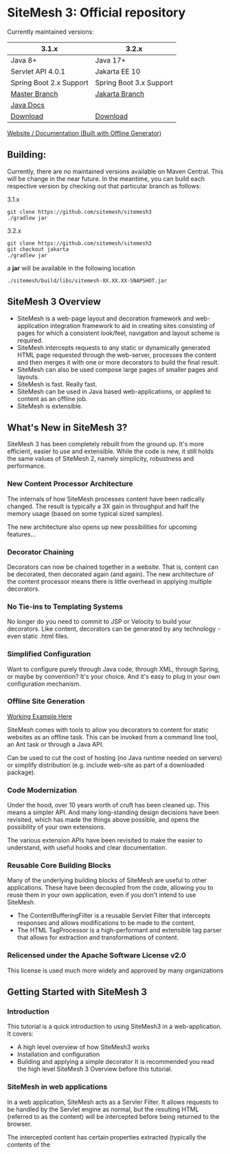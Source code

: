 SiteMesh 3: Official repository
=========

Currently maintained versions:

| 3.1.x | 3.2.x | 
| --------------- | --------------- |
| Java 8+ | Java 17+ |
| Servlet API 4.0.1 | Jakarta EE 10 |
| Spring Boot 2.x Support| Spring Boot 3.x Support |
|[Master Branch](https://github.com/sitemesh/sitemesh3)| [Jakarta Branch](https://github.com/sitemesh/sitemesh3/tree/jakarta)|
|[Java Docs](https://sitemesh.github.io/sitemesh3/javadoc/3.1.x/)||
| [Download](https://oss.sonatype.org/content/repositories/snapshots/org/sitemesh/sitemesh/3.1.0-SNAPSHOT/) | [Download](https://oss.sonatype.org/content/repositories/snapshots/org/sitemesh/sitemesh/3.2.0-SNAPSHOT/)|

[Website / Documentation (Built with Offline Generator)](https://sitemesh.github.io/sitemesh-website/)

## Building:
Currently, there are no maintained versions available on Maven Central. This will be change in the near future.
In the meantime, you can build each respective version by checking out that particular branch as follows:

3.1.x
```
git clone https://github.com/sitemesh/sitemesh3
./gradlew jar
```

3.2.x
```
git clone https://github.com/sitemesh/sitemesh3
git checkout jakarta
./gradlew jar
```

a **jar** will be available in the following location

```
./sitemesh/build/libs/sitemesh-XX.XX.XX-SNAPSHOT.jar
```


## SiteMesh 3 Overview

* SiteMesh is a web-page layout and decoration framework and web- application integration framework to aid in creating sites consisting of pages for which a consistent look/feel, navigation and layout scheme is required.
* SiteMesh intercepts requests to any static or dynamically generated HTML page requested through the web-server, processes the content and then merges it with one or more decorators to build the final result.
* SiteMesh can also be used compose large pages of smaller pages and layouts.
* SiteMesh is fast. Really fast.
* SiteMesh can be used in Java based web-applications, or applied to content as an offline job.
* SiteMesh is extensible.

## What's New in SiteMesh 3?

SiteMesh 3 has been completely rebuilt from the ground up. It's more efficient, easier to use and extensible. While the code is new, it still holds the same values of SiteMesh 2, namely simplicity, robustness and performance.

### New Content Processor Architecture

The internals of how SiteMesh processes content have been radically changed. The result is typically a 3X gain in throughput and half the memory usage (based on some typical sized samples).

The new architecture also opens up new possibilities for upcoming features...

### Decorator Chaining

Decorators can now be chained together in a website. That is, content can be decorated, then decorated again (and again). The new architecture of the content processor means there is little overhead in applying multiple decorators.

### No Tie-ins to Templating Systems

No longer do you need to commit to JSP or Velocity to build your decorators. Like content, decorators can be generated by any technology - even static .html files.

### Simplified Configuration

Want to configure purely through Java code, through XML, through Spring, or maybe by convention? It's your choice. And it's easy to plug in your own configuration mechanism.

### Offline Site Generation

[Working Example Here](https://github.com/sitemesh/sitemesh-website/)

SiteMesh comes with tools to allow you decorators to content for static websites as an offline task. This can be invoked from a command line tool, an Ant task or through a Java API.

Can be used to cut the cost of hosting (no Java runtime needed on servers) or simplify distribution (e.g. include web-site as part of a downloaded package).

### Code Modernization

Under the hood, over 10 years worth of cruft has been cleaned up. This means a simpler API. And many long-standing design decisions have been revisited, which has made the things above possible, and opens the possibility of your own extensions.

The various extension APIs have been revisited to make the easier to understand, with useful hooks and clear documentation.

### Reusable Core Building Blocks

Many of the underlying building blocks of SiteMesh are useful to other applications. These have been decoupled from the code, allowing you to reuse them in your own application, even if you don't intend to use SiteMesh.

* The ContentBufferingFilter is a reusable Servlet Filter that intercepts responses and allows modifications to be made to the content.
* The HTML TagProcessor is a high-performant and extensible tag parser that allows for extraction and transformations of content.
### Relicensed under the Apache Software License v2.0

This license is used much more widely and approved by many organizations

## Getting Started with SiteMesh 3

### Introduction

This tutorial is a quick introduction to using SiteMesh3 in a web-application. It covers:

* A high level overview of how SiteMesh3 works
* Installation and configuration
* Building and applying a simple decorator
It is recommended you read the high level SiteMesh 3 Overview before this tutorial.

### SiteMesh in web applications

In a web application, SiteMesh acts as a Servler Filter. It allows requests to be handled by the Servlet engine as normal, but the resulting HTML (referred to as the content) will be intercepted before being returned to the browser.

The intercepted content has certain properties extracted (typically the contents of the <title>, <head> and <body> tags and is then passed on to a second request that should return the common look and feel for the site (referred to as the decorator). The decorator contains placeholders for where the properties extracted from the content should be inserted.

Under the hood, a key component of the SiteMesh architecture is the content processor. This is an efficient engine for transforming and extracting content from HTML content. For most users, it's fine to use it as it comes, but it is also possible to define your own transformation and extraction rules.

SiteMesh does not care what technologies are used to generate the content or the decorator. They may be static files, Servlet, JSPs, other filters, MVC frameworks, etc. So long as it's served by the Servlet engine, SiteMesh can work with it.

### Dependencies

Running SiteMesh3 requires at least:

* JDK 1.8
* A Servlet 2.5 compliant container
* The SiteMesh runtime library 
* The SiteMesh library should be downloaded and placed in /WEB-INF/lib/.

### Setup

Insert the SiteMesh Filter in /WEB-INF/web.xml:

```xml
<web-app>

  <filter>
    <filter-name>sitemesh</filter-name>
    <filter-class>org.sitemesh.config.ConfigurableSiteMeshFilter</filter-class>
  </filter>

  <filter-mapping>
    <filter-name>sitemesh</filter-name>
    <url-pattern>/*</url-pattern>
  </filter-mapping>

</web-app>
```
Deploy the web-application to your Servlet container. From this point onwards, this tutorial assumes the web-app is running at http://myserver/.

### Creating a decorator

The decorator contains the common layout and style that should be applied to the pages in the web application. It is a template that contains place holders for the content's <title>,<head> and <body> elements.

At the bare minimum, it should contain:

```html
<html>
  <head>
    <title><sitemesh:write property='title'/></title>
    <sitemesh:write property='head'/>
  </head>
  <body>
    <sitemesh:write property='body'/>
  </body>
</html>
```
The` <sitemesh:write property='...'/>` tag will be rewritten by SiteMesh to include properties extracted from the content. There are more properties that can be extracted from the content and it's possible to define your own rules - that will be covered in another tutorial.

The bare minimum decorator isn't very useful. Let's add some style and a bit of common layout.

Create the file /decorator.html in your web-app, containing:

```html
<html>
  <head>
    <title>SiteMesh example: <sitemesh:write property='title'/></title>
    <style type='text/css'>
      /* Some CSS */
     body { font-family: arial, sans-serif; background-color: #ffffcc; }
     h1, h2, h3, h4 { text-align: center; background-color: #ccffcc;
                      border-top: 1px solid #66ff66; }
     .mainBody { padding: 10px; border: 1px solid #555555; }
     .disclaimer { text-align: center; border-top: 1px solid #cccccc;
                   margin-top: 40px; color: #666666; font-size: smaller; }
    </style>
    <sitemesh:write property='head'/>
  </head>
  <body>

    <h1 class='title'>SiteMesh example site: <sitemesh:write property='title'/></h1>

    <div class='mainBody'>
      <sitemesh:write property='body'/>
    </div>

    <div class='disclaimer'>Site disclaimer. This is an example.</div>

  </body>
</html>
```
In this example, the decorator is a static .html file, but if you want the decorator to be more dynamic, technologies such as JSP, FreeMarker, etc can be used. SiteMesh doesn't care - it just needs a path that can be served content by the Servlet engine.

### Configuration

SiteMesh needs to be configured to know about this decorator and what it should do with it.

The configuration file should be created at /WEB-INF/sitemesh3.xml:

```xml
<sitemesh>
  <mapping path="/*" decorator="/decorator.html"/>
</sitemesh>
```
This tells SiteMesh that requests matching the path /* (i.e. all requests) should be decorated with /decorator.html that we just created.

If you don't like the idea of having to use XML to configure SiteMesh, don't worry - there are alternative mechanisms including directly in WEB-INF/web.xml, programatically through a Java API, through Spring, by naming convention, or any custom way you may choose to plug in. These are explained further in another article.

### Creating some content

Now to create some content. This is defined in plain HTML content. Create /hello.html:

```html
<html>
  <head>
    <title>Hello World</title>
    <meta name='description' content='A simple page'>
  </head>
  <body>
    <p>Hello <strong>world</strong>!</p>
  </body>
</html>
```
Like the decorator, the content may be static files or dynamically generated by the Servlet engine (e.g. JSP).

### The result

Pointing your browser to http://myserver/hello.html will serve the content you just created, with the decorator applied. The resulting merged HTML will look like this:

```html
<html>
  <head>
    <title>SiteMesh example: Hello World</title>
    <style type='text/css'>
      /* Some CSS */
      body { font-family: arial, sans-serif; background-color: #ffffcc; }
      h1, h2, h3, h4 { text-align: center; background-color: #ccffcc;
                       border-top: 1px solid #66ff66; }
      .mainBody { padding: 10px; border: 1px solid #555555; }
      .disclaimer { text-align: center; border-top: 1px solid #cccccc;
                    margin-top: 40px; color: #666666; font-size: smaller; }
    </style>
    <meta name='description' content='A simple page'>
  </head>
  <body>

    <h1 class='title'>SiteMesh example site: Hello World</h1>

    <div class='mainBody'>
      <p>Hello <strong>world</strong>!</p>
    </div>

    <div class='disclaimer'>Site disclaimer. This is an example.</div>

  </body>
</html>
```
As you can see, the <title>, <head> and <body> have been extracted from the content and inserted into the decorator template.

### Summary

A quick recap:

* SiteMesh is installed by dropping the library jar in /WEB-INF/lib and creating a filter (with mapping) in /WEB-INF/web.xml
* It can be configured by creating a /WEB-INF/sitemesh3.xml file, or through other configuration methods
* The filter intercepts requests to Content, runs it through the Content Processor and merges with a Decorator
* The Content is defined by an HTML page, that contains the vanilla HTML content of the site
* The Decorator is also defined by an HTML page, that contains the look and feel of the site, and placeholder <sitemesh:write> tags to indicate where the Content should be merged in
* The Content Processor contains the rules for extracting and transforming the content - it has some simple default rules and can be customized

## Configuring SiteMesh 3

SiteMesh supports two main approaches to configurations - XML or Java. It's up to you which you use. In fact, you can even use them both.

XML	
* Simplest to get started with
* Automatically reloads when config file changes
* Does not require Java programming

Java
* Allows for greater customization of SiteMesh
* Avoids yet another configuration file
* Can be used from higher level languages such as JRuby, Groovy, Scala...

### XML based configuration

The configuration file should live in /WEB-INF/sitemesh3.xml in your web-application.

Example
```xml
<sitemesh>
  <mapping path="/*" decorator="/decorator.html"/>
  <mapping path="/admin/*" decorator="/admin-decorator.html"/>
</sitemesh>
```

### Java based configuration

To use the Java based configuration, subclass org.sitemesh.config.ConfigurableSiteMeshFilter and overload the applyCustomConfiguration(SiteMeshFilterBuilder builder) method. You shall be passed an object that you can use to configure SiteMesh. You then deploy this filter in to your web-application.

#### Example

```java
public class MySiteMeshFilter extends ConfigurableSiteMeshFilter {
    @Override
    protected void applyCustomConfiguration(SiteMeshFilterBuilder builder) {
    builder.addDecoratorPath("/*", "/decorator.html")
    .addDecoratorPath("/admin/*", "/admin/decorator.html");
    }
}
```

Note: The SiteMeshFilterBuilder class supports a chainable API where each method returns an instance of itself. This is a convenience, but you don't have to use this style.

Note: If you also have an XML config file, SiteMesh will load this before calling applyCustomConfiguration(). This allows you to use XML for some configuration and Java for more advanced aspects.

### Configuring Decorator Mappings

This is the most common configuration applied to SiteMesh - mapping which decorators are applied based on the paths.

Things you can do:

* Map a default decorator to all paths
* Map a decorator to a specific path
* Map multiple decorators to a path - each decorator is applied to the result of the previous
Exclude a path from being decorated

#### XML
```xml
<sitemesh>
  <!-- Map default decorator. This shall be applied to all paths if no other paths match. -->
  <mapping decorator="/default-decorator.html"/>

  <!-- Map decorators to path patterns. -->
  <mapping path="/admin/*" decorator="/another-decorator.html"/>
  <mapping path="/*.special.jsp" decorator="/special-decorator.html"/>

  <!-- Alternative convention. This is more verbose but allows multiple decorators
       to be applied to a single path. -->
  <mapping>
    <path>/articles/*</path>
    <decorator>/decorators/article.html</decorator>
    <decorator>/decorators/two-page-layout.html</decorator>
    <decorator>/decorators/common.html</decorator>
  </mapping>

  <!-- Exclude path from decoration. -->
  <mapping path="/javadoc/*" exclude="true"/>
  <mapping path="/brochures/*" exclude="true"/>

</sitemesh>
```

#### Java
```java
public class MySiteMeshFilter extends ConfigurableSiteMeshFilter {

  @Override
  protected void applyCustomConfiguration(SiteMeshFilterBuilder builder) {
           // Map default decorator. This shall be applied to all paths if no other paths match.
    builder.addDecoratorPath("/*", "/default-decorator.html") 
           // Map decorators to path patterns. 
           .addDecoratorPath("/admin/*", "/another-decorator.html")
           .addDecoratorPath("/*.special.jsp", "/special-decorator.html")
           // Map multiple decorators to the a single path.
           .addDecoratorPaths("/articles/*", "/decorators/article.html",
                                             "/decoratos/two-page-layout.html", 
                                             "/decorators/common.html")
           // Exclude path from decoration.
           .addExcludedPath("/javadoc/*")
           .addExcludedPath("/brochures/*");
  }
}
```

### Advanced Configuration

For most users, the decorator mappings above should be enough. But if you want more options...

#### MIME Types

By default, SiteMesh will only intercept responses that set the Content-Type HTTP header to text/html.

This can be altered to allow SiteMesh to intercept responses for other types. This is only applicable for the SiteMesh Filter - it is ignored by the offline site builder.

#### XML
```xml
<sitemesh>
  <mime-type>text/html</mime-type>
  <mime-type>application/vnd.wap.xhtml+xml</mime-type>
  <mime-type>application/xhtml+xml</mime-type>
  ...
</sitemesh>
```

#### Java
```java
public class MySiteMeshFilter extends ConfigurableSiteMeshFilter {

  @Override
  protected void applyCustomConfiguration(SiteMeshFilterBuilder builder) {
    builder.setMimeTypes("text/html", "application/xhtml+xml", "application/vnd.wap.xhtml+xml");
  }

}
```
### Deploying Tag Rule Bundles
An advanced feature of SiteMesh is the ability to define custom rules that manipulate tags on a page. These are classes that implement org.sitemesh.content.tagrules.TagRuleBundle.

#### XML
```xml
<sitemesh>
  <content-processor>
    <tag-rule-bundle class="com.something.CssCompressingBundle" />
    <tag-rule-bundle class="com.something.LinkRewritingBundle"/>
  </content-processor>
  ...
</sitemesh>
```
#### Java
```java
public class MySiteMeshFilter extends ConfigurableSiteMeshFilter {


  @Override
  protected void applyCustomConfiguration(SiteMeshFilterBuilder builder) {
    builder.addTagRuleBundles(new CssCompressingBundle(), new LinkRewritingBundle());
  }


}
```

## Building Offline Websites with SiteMesh 3
A new feature in SiteMesh 3 is being able to apply decorators to content as an offline task, typically as part of a build step.

If both your content and your decorators are static, this offers a few benefits:

Allows final content to be distributed as pre-generated folder. Useful for including documentation with products without having to include a full Servlet compliant web-server.
Cuts down server loads - most web-server architectures are optimized for serving static files.
Provides more flexibility on where you can host content.
It's also possible to reuse decorators and configuration between a web application that generates decorated content on the fly, and offline generated files.

### Usage
There are a few different approaches to invoking the SiteMesh offline generator:

1. Command line interface
2. Apache Ant task
3. Java API (this can be embedded in applications, or used from higher level languages such as JRuby, Groovy or Scala)

Each of these can have the mappings of the decorators passed directly to them, or load from the SiteMesh configuration file.

Use the approach that suits your project.

### Command line interface

You can invoke the command line interface by running the executable sitemesh.jar. It requires Java 5 but no other dependencies.

Invoking on it's own will output a detailed help message:

```
java -jar sitemesh-3.x.jar
```

**Arguments**

The following arguments need to be passed to the command line:

-src	Required	Path to source directory, containing content and decorators
-dest	Required	Path to destination directory, where decorated content will be written
-dest	Required	Path to destination directory, where decorated content will be written
-config	One of these	Path to configuration file
-decoratorMapping	TODO
FILE1 FILE2 FILE3...	Required	List of content files to apply decorators to. These must be relative to the src directory

**Example**
```
java -jar sitemesh-3.x.jar -src project/src -config project/sitemesh.xml -dest project/build index.html page1.html page2.html
```

### Ant Task

#### Overview

The sitemesh.jar comes prepackaged with a custom Ant task that can be used for offline processing. In the following examples, we're going to look at how to install and use the SiteMeshTask to generate static content in the offline mode.

#### SiteMeshTask

The SiteMeshTask defines the following attributes:

1. destDir - The output folder in which all of the decorated files will be placed.
2. config - The location of the SiteMesh configuration file.
3. srcdir - The source directory which contains all of the files to be decorated.
4. includes - An Ant style filter of what files to include. 
5. excludes - An Ant style filter of what files to exclude.

The SiteMeshTask can also accept the following child nodes:

1. fileset - The standard Ant FileSet that will use the srcdir of the sitemesh node.
2. sitemeshfileset - A custom SiteMesh FileSet that supports an additional attribute called "decorator" which can be used to associate a decorator with the given FileSet.

#### Getting started!

The below provides a high level outline of what steps we're going to cover in this section.

1. Create a SiteMesh configuration file.
2. Register the SiteMeshTask with Ant
3. Define the <sitemesh/> node.
4. Execute Ant

##### 1. Creating the SiteMesh configuration file

The SiteMeshTask can be given a configuration file to tell SiteMesh how to decorate files. The power of this feature is that the configuration is then externalized from the **build.xml** file. In our first two examples, we're going to show how to use this form of the SiteMeshTask. Below is a very simple SiteMesh configuration file that applies the main.html decorator to all pages.

```xml
<sitemesh>
  <mapping path="/*" decorator="/decorators/main.html"/>
</sitemesh>
```

##### 2. Registering SiteMeshTask with Ant
In order to use SiteMesh from within Ant, the first thing you will need to do is register the SiteMeshTask with Ant using the following **<taskdef/>** declaration.

```xml
<project name="my-ant-project">

  <taskdef name="sitemesh" 
           classname="org.sitemesh.ant.SiteMeshTask"
           classpath="path/to/sitemesh-3.x.jar"/>

  ...

</project>
```

For more information on registering custom tasks within Ant, please see Writing Ant Tasks.

##### 3. Define the <sitemesh/> node.

Now that we've created the SiteMesh configuration file and registered the SiteMeshTask with Ant, it's time to start using SiteMesh within our tasks.

**Using the sitemesh task without a fileset.**

Let's look at how to provide **<sitemesh/>** with a configuration file and tell it what directories to include or exclude.

In this example, we're going to process all of the files stored in "project/src" and place the decorated files into "project/build".
```xml
<project name="my-ant-project">

  <target name="my-target">
    <sitemesh srcdir="project/src"
              config="project/sitemesh.xml"
              destdir="project/build"
              includes="*/.html"
              excludes="decorators/*"/>
  </target>

</project>
```

The benefit to the above is that all configuration is externalized from the **build.xml** file.

**Using the sitemesh task with the sitemeshfileset**

In the below example, multiple source folders are used by provided a sitemeshfileset. This provides greater control over what folders should be included or excluded, but still leverage a common destination folder and configuration file.

```xml
<project name="my-ant-project">


  <target name="my-target">

    <sitemesh destdir="site/documentation"
              config="config/sitemesh.xml">

      <sitemeshfileset dir="documentation">
        <include name="*/.html"/>
        <exclude name="private/*"/>
      </sitemeshfileset>

      <sitemeshfileset dir="presentation">
        <include name="*/.html"/>
      </sitemeshfileset>

    </sitemesh>
  </target>

</project>
```

**Using the sitemesh task with the sitemeshfileset with an associated decorator**

In our final example, a decorator will be used on each sitemeshfileset.

```xml
<project name="my-ant-project">

  <target name="my-target">
    <sitemesh destdir="site/documentation">
      <sitemeshfileset dir="documentation"
                       decorator="decorators/private.html">
        <include name="private/*.html"/>
      </sitemeshfileset>
    </sitemesh>
  </target>

</project>
```

